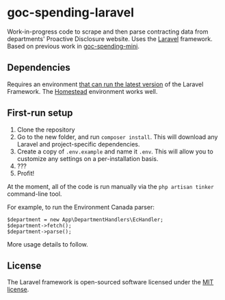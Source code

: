 # goc-spending-laravel

Work-in-progress code to scrape and then parse contracting data from departments' Proactive Disclosure website. Uses the [Laravel](https://laravel.com/docs/) framework. Based on previous work in [goc-spending-mini](https://github.com/GoC-Spending/goc-spending-mini).

## Dependencies

Requires an environment [that can run the latest version](https://laravel.com/docs/5.5#installation) of the Laravel Framework. The [Homestead](https://laravel.com/docs/5.5/homestead) environment works well.

## First-run setup

1. Clone the repository
2. Go to the new folder, and run `composer install`. This will download any Laravel and project-specific dependencies.
3. Create a copy of `.env.example` and name it `.env`. This will allow you to customize any settings on a per-installation basis.
4. ???
5. Profit!

At the moment, all of the code is run manually via the `php artisan tinker` command-line tool. 

For example, to run the Environment Canada parser:

```
$department = new App\DepartmentHandlers\EcHandler;
$department->fetch();
$department->parse();
```

More usage details to follow.

## License

The Laravel framework is open-sourced software licensed under the [MIT license](http://opensource.org/licenses/MIT).

